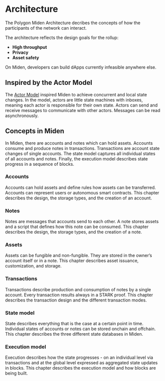 # Architecture
The Polygon Miden Architecture decribes the concepts of how the participants of the network can interact.

The architecture reflects the design goals for the rollup:

* **High throughput**
* **Privacy**
* **Asset safety**

On Miden, developers can build dApps currently infeasible anywhere else.

## Inspired by the Actor Model
The [Actor Model](https://en.wikipedia.org/wiki/Actor_model) inspired Miden to achieve concurrent and local state changes. In the model, actors are little state machines with inboxes, meaning each actor is responsible for their own state. Actors can send and receive messages to communicate with other actors. Messages can be read asynchronously.

## Concepts in Miden
In Miden, there are accounts and notes which can hold assets. Accounts consume and produce notes in transactions. Transactions are account state changes of single accounts. The state model captures all individual states of all accounts and notes. Finally, the execution model describes state progress in a sequence of blocks.

### Accounts
Accounts can hold assets and define rules how assets can be transferred. Accounts can represent users or autonomous smart contracts. This chapter describes the design, the storage types, and the creation of an account.

### Notes
Notes are messages that accounts send to each other. A note stores assets and a script that defines how this note can be consumed. This chapter describes the design, the storage types, and the creation of a note.

### Assets
Assets can be fungible and non-fungible. They are stored in the owner’s account itself or in a note. This chapter describes asset issuance, customization, and storage.

### Transactions
Transactions describe production and consumption of notes by a single account. Every transaction results always in a STARK proof. This chapter describes the transaction design and the different transaction modes.

### State model
State describes everything that is the case at a certain point in time. Individual states of accounts or notes can be stored onchain and offchain. This chapter describes the three different state databases in Miden.

### Execution model
Execution describes how the state progresses - on an individual level via transactions and at the global level expressed as aggregated state updates in blocks. This chapter describes the execution model and how blocks are being built.

